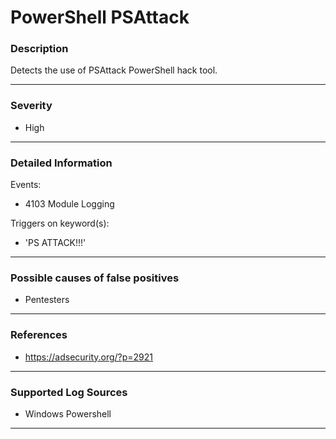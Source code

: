 # PowerShell PSAttack
### Description

Detects the use of PSAttack PowerShell hack tool.

-------------------
### Severity

- High

-------------------

### Detailed Information

Events:
  - 4103 Module Logging

Triggers on keyword(s):
  - 'PS ATTACK!!!'

-------------------

### Possible causes of false positives

- Pentesters

-------------------
### References

- https://adsecurity.org/?p=2921

-------------------
### Supported Log Sources

- Windows Powershell

-------------------
